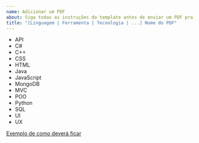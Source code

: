 ```yaml
---
name: Adicionar um PDF
about: Siga todas as instruções do template antes de enviar um PDF pra que funcione corretamente
title: "[Linguagem | Ferramenta | Tecnologia | ...] Nome do PDF"
---
```



<!--
1. No título acima substitua conforme as informações do PDF que vai enviar
Exemplo: [JavaScript] Clean code JavaScript 
-->

<!-- 
2. Arraste seu PDF para dentro dessa área
-->

<!--
3. Abaixo estão listadas as labels permitidas, apague as linhas que não correspondem ao PDF enviado
-->


- API
- C#
- C++
- CSS
- HTML
- Java
- JavaScript
- MongoDB
- MVC
- POO
- Python
- SQL
- UI
- UX


[Exemplo de como deverá ficar](https://drive.google.com/file/d/1rfLIGK6RwEKkr5FoKgm2vx1tbZkmuChP/view?usp=share_link)